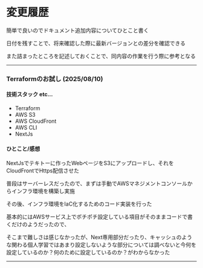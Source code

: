 # 変更履歴

簡単で良いのでドキュメント追加内容についてひとこと書く

日付を残すことで、将来確認した際に最新バージョンとの差分を確認できる

また詰まったところを記述しておくことで、同内容の作業を行う際に参考となる

---

### Terraformのお試し (2025/08/10)

#### 技術スタック etc...

- Terraform
- AWS S3
- AWS CloudFront
- AWS CLI
- NextJs

#### ひとこと/感想

NextJsでテキトーに作ったWebページをS3にアップロードし、それをCloudFrontでHttps配信させた

普段はサーバーレスだったので、まずは手動でAWSマネジメントコンソールからインフラ環境を構築し実施

その後、インフラ環境をIaC化するためのコード実装を行った

基本的にはAWSサービス上でポチポチ設定している項目がそのままコードで書くだけのようだったので、

そこまで難しさは感じなかったが、Next専用部分だったり、キャッシュのような関わる個人学習ではあまり設定しないような部分については調べないと今何を設定しているのか？何のために設定しているのか？がわからなかった

---
